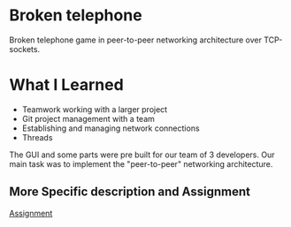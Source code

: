 
# Broken telephone

Broken telephone game in peer-to-peer networking architecture over TCP-sockets.

# What I Learned
<ul>
  <li>Teamwork working with a larger project</li>
  <li>Git project management with a team</li>
  <li>Establishing and managing network connections</li>
  <li>Threads</li>
</ul>


The GUI and some parts were pre built for our team of 3 developers. Our main task was to implement the "peer-to-peer" networking architecture.

## More Specific description and Assignment

[Assignment](assignments/Assignment.md)

